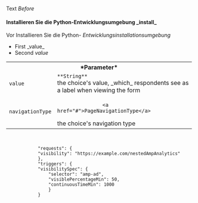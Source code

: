 Text *Before*

<h4> Installieren Sie die Python-Entwicklungsumgebung _install_ </h4>

Vor<p1> Installieren Sie die Python- <em data-md-type="emphasis">Entwicklungsinstallationsumgebung</em></p1>

<ul>
  <li>First _value_</li>
  <li>Second      <em>value</em>   </li>
</ul>

<table class="responsive">
      <tbody>
        <tr>
          <th colspan="2">*Parameter*</th>
        </tr>
        <tr>
          <td>
            <code>value</code>
          </td>
          <td>             <code>**String**</code><br>             the choice's value, _which_ respondents see as a label when viewing the form           </td>
        </tr>
        <tr>
          <td>
            <code>navigationType</code>
          </td>
          <td>             <code>               &lt;a href="#"&gt;PageNavigationType&lt;/a&gt;             </code>             <br>the choice's navigation type           </td>
        </tr>
      </tbody>
</table>

<pre>
    <code type="application/json">
        
            "requests": {
            "visibility": "https://example.com/nestedAmpAnalytics"
            },
            "triggers": {
            "visibilitySpec": {
                "selector": "amp-ad",
                "visiblePercentageMin": 50,
                "continuousTimeMin": 1000
                }
            }
      
    </code>
</pre>

